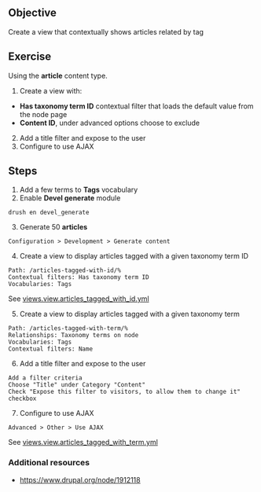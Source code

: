 ## Objective

Create a view that contextually shows articles related by tag

## Exercise

Using the **article** content type.

1. Create a view with:
  -  **Has taxonomy term ID** contextual filter that loads the default value from the node page
  -  **Content ID**, under advanced options choose to exclude
2. Add a title filter and expose to the user
3. Configure to use AJAX

## Steps

1. Add a few terms to **Tags** vocabulary
2. Enable **Devel generate** module

  ```shell
  drush en devel_generate
  ```
3. Generate 50 **articles**

  ```
  Configuration > Development > Generate content
  ```

4. Create a view to display articles tagged with a given taxonomy term ID

  ```
  Path: /articles-tagged-with-id/%
  Contextual filters: Has taxonomy term ID
  Vocabularies: Tags
  ```

  See [views.view.articles_tagged_with_id.yml](views.view.articles_tagged_with_id.yml)

5. Create a view to display articles tagged with a given taxonomy term

  ```
  Path: /articles-tagged-with-term/%
  Relationships: Taxonomy terms on node
  Vocabularies: Tags
  Contextual filters: Name
  ```

6. Add a title filter and expose to the user

  ```
  Add a filter criteria
  Choose "Title" under Category "Content"
  Check "Expose this filter to visitors, to allow them to change it" checkbox
  ```

7. Configure to use AJAX

  ```
  Advanced > Other > Use AJAX
  ```

  See [views.view.articles_tagged_with_term.yml](views.view.articles_tagged_with_term.yml)

### Additional resources

- https://www.drupal.org/node/1912118
